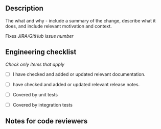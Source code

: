 ## Description

The what and why - include a summary of the change, describe what it does, and include relevant motivation and context.

Fixes *JIRA/GitHub issue number*

## Engineering checklist
*Check only items that apply*

- [ ] I have checked and added or updated relevant documentation.
- [ ] have checked and added or updated relevant release notes.
- [ ] Covered by unit tests
- [ ] Covered by integration tests


## Notes for code reviewers

<!-- *(optional)* Mention any relevant information for code reviewers. Delete this section if not applicable. -->

